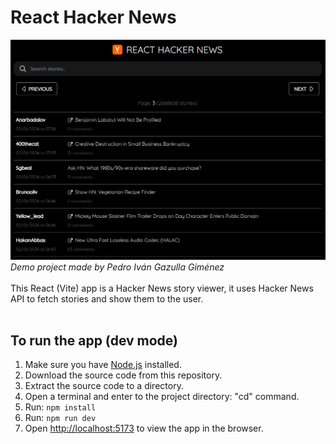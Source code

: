 # React Hacker News

![Screenshot](public/react_hacker_news_screenshot.png)
_Demo project made by Pedro Iván Gazulla Giménez_  
<br />
This React (Vite) app is a Hacker News story viewer, it uses Hacker News API to fetch stories and show them to the user.  
<br />

## To run the app (dev mode)

1. Make sure you have [Node.js](https://nodejs.org) installed.
2. Download the source code from this repository.
3. Extract the source code to a directory.
4. Open a terminal and enter to the project directory: "cd" command.
5. Run: `npm install`
6. Run: `npm run dev`
7. Open [http://localhost:5173](http://localhost:5173) to view the app in the browser.
